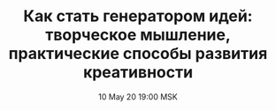 ---
title: "Как стать генератором идей: творческое мышление, практические способы развития креативности"
date: "10 May 20 19:00 MSK"
draft: false
speakers: ["aleksei-c"] 
---